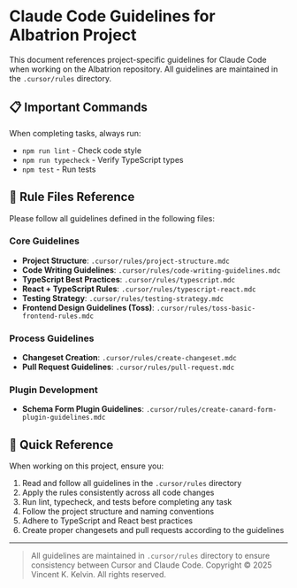 # Claude Code Guidelines for Albatrion Project

This document references project-specific guidelines for Claude Code when working on the Albatrion repository. All guidelines are maintained in the `.cursor/rules` directory.

## 📋 Important Commands

When completing tasks, always run:
- `npm run lint` - Check code style
- `npm run typecheck` - Verify TypeScript types
- `npm test` - Run tests

## 📁 Rule Files Reference

Please follow all guidelines defined in the following files:

### Core Guidelines
- **Project Structure**: `.cursor/rules/project-structure.mdc`
- **Code Writing Guidelines**: `.cursor/rules/code-writing-guidelines.mdc`
- **TypeScript Best Practices**: `.cursor/rules/typescript.mdc`
- **React + TypeScript Rules**: `.cursor/rules/typescript-react.mdc`
- **Testing Strategy**: `.cursor/rules/testing-strategy.mdc`
- **Frontend Design Guidelines (Toss)**: `.cursor/rules/toss-basic-frontend-rules.mdc`

### Process Guidelines
- **Changeset Creation**: `.cursor/rules/create-changeset.mdc`
- **Pull Request Guidelines**: `.cursor/rules/pull-request.mdc`

### Plugin Development
- **Schema Form Plugin Guidelines**: `.cursor/rules/create-canard-form-plugin-guidelines.mdc`

## 📌 Quick Reference

When working on this project, ensure you:
1. Read and follow all guidelines in the `.cursor/rules` directory
2. Apply the rules consistently across all code changes
3. Run lint, typecheck, and tests before completing any task
4. Follow the project structure and naming conventions
5. Adhere to TypeScript and React best practices
6. Create proper changesets and pull requests according to the guidelines

---

> All guidelines are maintained in `.cursor/rules` directory to ensure consistency between Cursor and Claude Code.
> Copyright © 2025 Vincent K. Kelvin. All rights reserved.